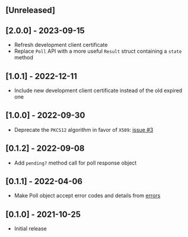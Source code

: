 ## [Unreleased]

## [2.0.0] - 2023-09-15

- Refresh development client certificate
- Replace `Poll` API with a more useful `Result` struct containing a `state` method

## [1.0.1] - 2022-12-11

- Include new development client certificate instead of the old expired one

## [1.0.0] - 2022-09-30

- Deprecate the `PKCS12` algorithm in favor of `X509`: [issue #3](https://github.com/johanhalse/bankid/issues/3)

## [0.1.2] - 2022-09-08

- Add `pending?` method call for poll response object

## [0.1.1] - 2022-04-06

- Make Poll object accept error codes and details from [errors](https://www.bankid.com/utvecklare/guider/teknisk-integrationsguide/graenssnittsbeskrivning/felfall)

## [0.1.0] - 2021-10-25

- Initial release
